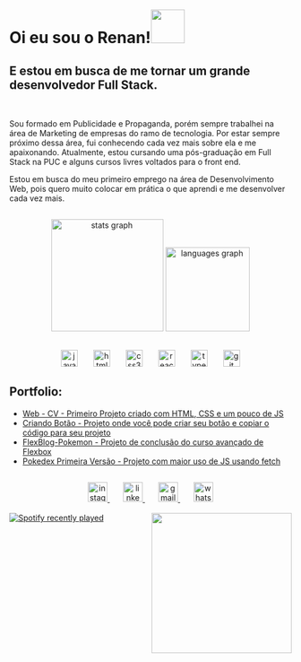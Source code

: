  <!-- Sobre mim -->
<h1 align="left">Oi eu sou o Renan!<img src="https://aaah0mnbncqtinas.public.blob.vercel-storage.com/0Pj6ze9-no-background-dY8pvFIjbZzQaeA9cknV5vS7f0R0ju.png" height="60">
</h1>
<h2>E estou em busca de me tornar um grande desenvolvedor Full Stack.</h2><br>

 <p>Sou formado em Publicidade e Propaganda, porém sempre trabalhei na área de Marketing de empresas do ramo de tecnologia. Por estar sempre próximo dessa área, fui conhecendo cada vez mais sobre ela e me apaixonando. Atualmente, estou cursando uma pós-graduação em Full Stack na PUC e alguns cursos livres voltados para o front end.</p>
  <p>Estou em busca do meu primeiro emprego na área de Desenvolvimento Web, pois quero muito colocar em prática o que aprendi e me desenvolver cada vez mais.</p>
  
##

 <!-- Score alinhado ao centro -->
<div align="center">
  <img src="https://github-readme-stats.vercel.app/api?username=RenanFumis&hide_title=false&hide_rank=false&show_icons=true&include_all_commits=true&count_private=true&disable_animations=false&theme=merko&locale=pt-br&hide_border=false" height="200" alt="stats graph"  />
  <img src="https://github-readme-stats.vercel.app/api/top-langs?username=RenanFumis&locale=pt-br&hide_title=false&layout=compact&card_width=320&langs_count=5&theme=merko&hide_border=false" height="150" alt="languages graph"  />
</div>

##

 <!-- Linguagens aprendidas até o momento -->
<div align="center">
  <img src="https://cdn.jsdelivr.net/gh/devicons/devicon/icons/javascript/javascript-original.svg" height="30" alt="javascript logo"  />
  <img width="20" />
  <img src="https://cdn.jsdelivr.net/gh/devicons/devicon/icons/html5/html5-original.svg" height="30" alt="html5 logo"  />
  <img width="20" />
  <img src="https://cdn.jsdelivr.net/gh/devicons/devicon/icons/css3/css3-original.svg" height="30" alt="css3 logo"  />
  <img width="20" />
  <img src="https://cdn.jsdelivr.net/gh/devicons/devicon/icons/react/react-original.svg" height="30" alt="react logo"  />
  <img width="20" />
  <img src="https://cdn.jsdelivr.net/gh/devicons/devicon/icons/typescript/typescript-original.svg" height="30" alt="typescript logo"  />
 <img width="20" />
   <img src="https://cdn.jsdelivr.net/gh/devicons/devicon/icons/git/git-original.svg" height="30" alt="git logo"  />
</div>

##

 <!-- Portfolio -->
 <h2>Portfolio:</h2>
 
- [Web - CV - Primeiro Projeto criado com HTML, CSS e um pouco de JS](https://renanfumis.github.io/renanfumis-cv-web/)
- [Criando Botão - Projeto onde você pode criar seu botão e copiar o código para seu projeto](https://renanfumis.github.io/criandoBotao/)
- [FlexBlog-Pokemon - Projeto de conclusão do curso avançado de Flexbox](https://renanfumis.github.io/flexblogPokemon/)
- [Pokedex Primeira Versão - Projeto com maior uso de JS usando fetch](https://renanfumis.github.io/pokedexV1/)


##
 <!-- Formas de contato e gif -->
<div align="center">
  <a href="https://www.instagram.com/meir_fumis?igsh=M20zZnh2NDltNm9n&utm_source=qr" target="_blank">
    <img src="https://img.shields.io/static/v1?message=Instagram&logo=instagram&label=&color=E4405F&logoColor=white&labelColor=&style=for-the-badge" height="35" alt="instagram logo"  />
  </a>
  <img width="20" />
  <a href="https://www.linkedin.com/in/renanfumis/" target="_blank">
    <img src="https://img.shields.io/static/v1?message=LinkedIn&logo=linkedin&label=&color=0077B5&logoColor=white&labelColor=&style=for-the-badge" height="35" alt="linkedin logo" />
  </a>
  <img width="20"/>
  <a href="mailto:meirfumis@gmail.com" target="_blank">
    <img src="https://img.shields.io/static/v1?message=Gmail&logo=gmail&label=&color=D14836&logoColor=white&labelColor=&style=for-the-badge" height="35" alt="gmail logo" />
  </a>
<img width="20"/>
<a href="https://wa.me/5511981895187" target="_blank">
  <img src="https://img.shields.io/badge/WhatsApp-25D366?style=for-the-badge&logo=whatsapp&logoColor=white" height="35" alt="whatsapp logo" >
  </a>

 <br>
 <br>
 <img align="right" height="250" src="https://i.picasion.com/pic92/2736ff405ea2266f3e35fcf7b475bfb7.gif"  />

</div>

<div align="left"> 
  <a href="https://open.spotify.com/user/21ewka2mlupkkxabd7rnhyley">
    <img src="https://spotify-recently-played-readme.vercel.app/api?user=21ewka2mlupkkxabd7rnhyley&count=4&unique=true" alt="Spotify recently played"  />
  </a>
</div>
<br clear="both">

